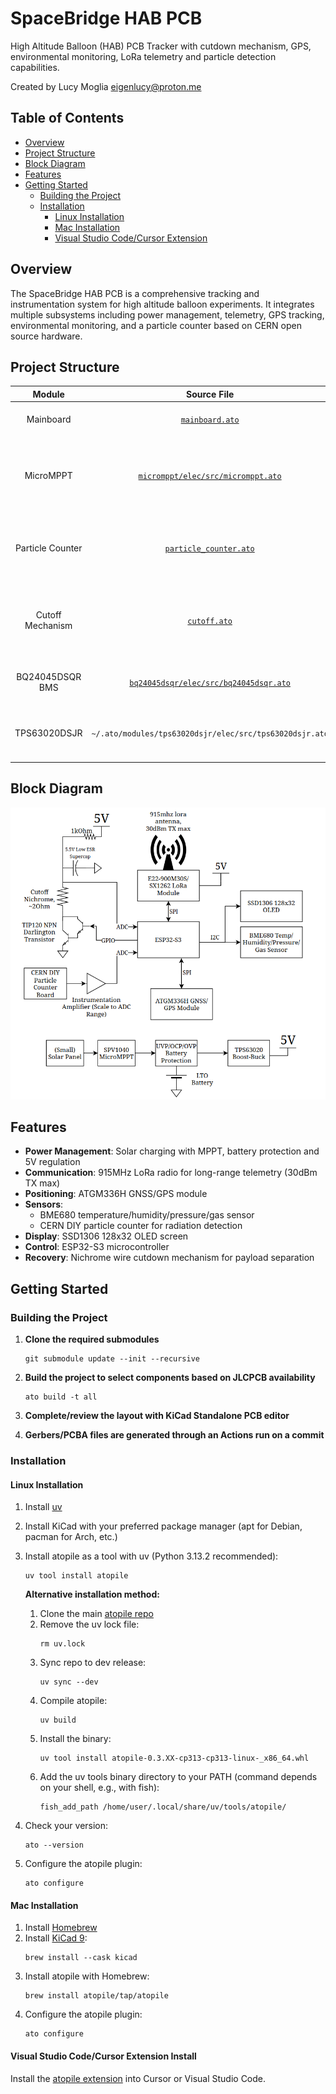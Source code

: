 # SpaceBridge HAB PCB

High Altitude Balloon (HAB) PCB Tracker with cutdown mechanism, GPS, environmental monitoring, LoRa telemetry and particle detection capabilities.

Created by Lucy Moglia <eigenlucy@proton.me>

## Table of Contents
- [Overview](#overview)
- [Project Structure](#project-structure)
- [Block Diagram](#block-diagram)
- [Features](#features)
- [Getting Started](#getting-started)
  - [Building the Project](#building-the-project)
  - [Installation](#installation)
    - [Linux Installation](#linux-installation)
    - [Mac Installation](#mac-installation)
    - [Visual Studio Code/Cursor Extension](#visual-studio-codecursor-extension-install)

## Overview

The SpaceBridge HAB PCB is a comprehensive tracking and instrumentation system for high altitude balloon experiments. It integrates multiple subsystems including power management, telemetry, GPS tracking, environmental monitoring, and a particle counter based on CERN open source hardware.

## Project Structure

| Module | Source File | PCB Layout | Description |
|:------:|:----------:|:----------:|:------------|
| Mainboard | [`mainboard.ato`](./mainboard.ato) | [`layouts/default/default.kicad_pcb`](./layouts/default/default.kicad_pcb) | Final PCB incorporating all submodules |
| MicroMPPT | [`micromppt/elec/src/micromppt.ato`](./micromppt/elec/src/micromppt.ato) | [`micromppt/elec/layout/default/micromppt.kicad_pcb`](./micromppt/elec/layout/default/micromppt.kicad_pcb) | 5W MPPT battery charger with embedded set point adjustment algorithm |
| Particle Counter | [`particle_counter.ato`](./particle_counter.ato) | [`layouts/particle-counter/particle-counter.kicad_pcb`](./layouts/particle-counter/particle-counter.kicad_pcb) | Alpha particle detector based on CERN open source hardware kit |
| Cutoff Mechanism | [`cutoff.ato`](./cutoff.ato) | [`layouts/cutoff/cutoff.kicad_pcb`](./layouts/cutoff/cutoff.kicad_pcb) | Balloon cutoff circuit using lithium hybrid supercapacitor discharging through nichrome wire |
| BQ24045DSQR BMS | [`bq24045dsqr/elec/src/bq24045dsqr.ato`](./bq24045dsqr/elec/src/bq24045dsqr.ato) | [`bq24045dsqr/elec/layout/default/bq24045dsqr.kicad_pcb`](./bq24045dsqr/elec/layout/default/bq24045dsqr.kicad_pcb) | 5V 1A single cell LiPo/Li-ion charger + BMS |
| TPS63020DSJR | `~/.ato/modules/tps63020dsjr/elec/src/tps63020dsjr.ato` | `~/.ato/modules/tps63020dsjr/elec/layout/tps63020dsjr.kicad_pcb` | 1.8V-5.5V In/Out 4A boost-buck converter (5V from Vbat) |

## Block Diagram

![Block Diagram](./references/BlockDiagram.png)

## Features

- **Power Management**: Solar charging with MPPT, battery protection and 5V regulation
- **Communication**: 915MHz LoRa radio for long-range telemetry (30dBm TX max)
- **Positioning**: ATGM336H GNSS/GPS module
- **Sensors**: 
  - BME680 temperature/humidity/pressure/gas sensor
  - CERN DIY particle counter for radiation detection
- **Display**: SSD1306 128x32 OLED screen
- **Control**: ESP32-S3 microcontroller
- **Recovery**: Nichrome wire cutdown mechanism for payload separation

## Getting Started

### Building the Project

1. **Clone the required submodules**
   ```
   git submodule update --init --recursive
   ```

2. **Build the project to select components based on JLCPCB availability**
   ```
   ato build -t all
   ```

3. **Complete/review the layout with KiCad Standalone PCB editor**

4. **Gerbers/PCBA files are generated through an Actions run on a commit**

### Installation

#### Linux Installation
1. Install [uv](https://github.com/astral-sh/uv)
2. Install KiCad with your preferred package manager (apt for Debian, pacman for Arch, etc.)
3. Install atopile as a tool with uv (Python 3.13.2 recommended):
   ```
   uv tool install atopile
   ```

   **Alternative installation method:**
   1. Clone the main [atopile repo](https://github.com/atopile/atopile)
   2. Remove the uv lock file:
      ```
      rm uv.lock
      ```
   3. Sync repo to dev release:
      ```
      uv sync --dev
      ```
   4. Compile atopile:
      ```
      uv build
      ```
   5. Install the binary:
      ```
      uv tool install atopile-0.3.XX-cp313-cp313-linux-_x86_64.whl
      ```
   6. Add the uv tools binary directory to your PATH (command depends on your shell, e.g., with fish):
      ```
      fish_add_path /home/user/.local/share/uv/tools/atopile/
      ```

4. Check your version:
   ```
   ato --version
   ```

5. Configure the atopile plugin:
   ```
   ato configure
   ```

#### Mac Installation
1. Install [Homebrew](https://brew.sh/)
2. Install [KiCad 9](https://formulae.brew.sh/cask/kicad):
   ```
   brew install --cask kicad
   ```
3. Install atopile with Homebrew:
   ```
   brew install atopile/tap/atopile
   ```
4. Configure the atopile plugin:
   ```
   ato configure
   ```

#### Visual Studio Code/Cursor Extension Install
Install the [atopile extension](https://marketplace.visualstudio.com/items?itemName=atopile.atopile) into Cursor or Visual Studio Code.
